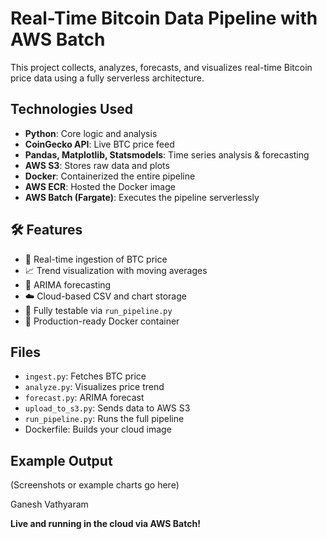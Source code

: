 # Real-Time Bitcoin Data Pipeline with AWS Batch

This project collects, analyzes, forecasts, and visualizes real-time Bitcoin price data using a fully serverless architecture.

## Technologies Used

- **Python**: Core logic and analysis
- **CoinGecko API**: Live BTC price feed
- **Pandas, Matplotlib, Statsmodels**: Time series analysis & forecasting
- **AWS S3**: Stores raw data and plots
- **Docker**: Containerized the entire pipeline
- **AWS ECR**: Hosted the Docker image
- **AWS Batch (Fargate)**: Executes the pipeline serverlessly

## 🛠 Features

- 🔄 Real-time ingestion of BTC price
- 📈 Trend visualization with moving averages
- 🔮 ARIMA forecasting
- ☁️ Cloud-based CSV and chart storage
- 🧪 Fully testable via `run_pipeline.py`
- 🐳 Production-ready Docker container

## Files

- `ingest.py`: Fetches BTC price
- `analyze.py`: Visualizes price trend
- `forecast.py`: ARIMA forecast
- `upload_to_s3.py`: Sends data to AWS S3
- `run_pipeline.py`: Runs the full pipeline
- Dockerfile: Builds your cloud image

## Example Output

(Screenshots or example charts go here)


Ganesh Vathyaram

**Live and running in the cloud via AWS Batch!**

